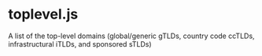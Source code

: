 toplevel.js
===========

A list of the top-level domains (global/generic gTLDs, country code ccTLDs, infrastructural iTLDs, and sponsored sTLDs)
